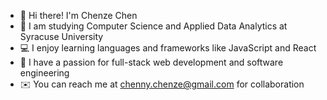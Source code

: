 * :wave: Hi there! I'm Chenze Chen <br>
* :school: I am studying Computer Science and Applied Data Analytics at Syracuse University <br>
* :computer: I enjoy learning languages and frameworks like JavaScript and React <br>
* :yellow_heart: I have a passion for full-stack web development and software engineering <br>
* :envelope: You can reach me at chenny.chenze@gmail.com for collaboration 

